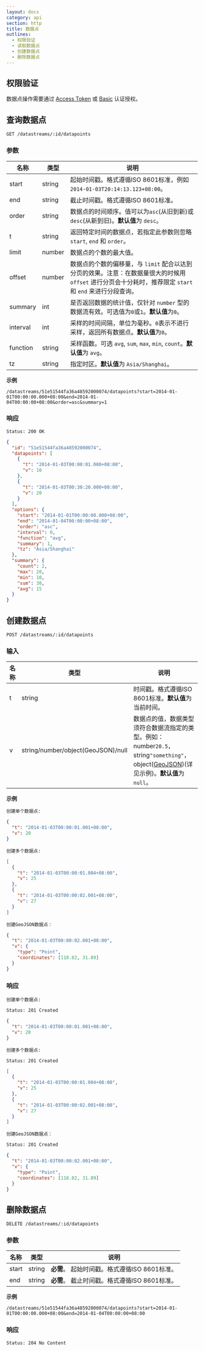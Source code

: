 ```yaml
---
layout: docs
category: api
section: http
title: 数据点
outlines:
  - 权限验证
  - 读取数据点
  - 创建数据点
  - 删除数据点
---
```


## 权限验证

数据点操作需要通过 [Access Token][auth] 或 [Basic][auth] 认证授权。


## 查询数据点

```
GET /datastreams/:id/datapoints
```

### 参数
| 名称        | 类型    | 说明 |
| ---------- | ------ | ------------------------------------------------------ |
| start      | string | 起始时间戳。格式遵循ISO 8601标准，例如`2014-01-03T20:14:13.123+08:00`。 |
| end        | string | 截止时间戳。格式遵循ISO 8601标准。 |
| order      | string | 数据点的时间顺序。值可以为`asc`(从旧到新)或`desc`(从新到旧)。**默认值**为 `desc`。 |
| t          | string | 返回特定时间的数据点，若指定此参数则忽略 `start`, `end` 和 `order`。 |
| limit      | number | 数据点的个数的最大值。 |
| offset     | number | 数据点的个数的偏移量，与 `limit` 配合以达到分页的效果。注意：在数据量很大的时候用 `offset` 进行分页会十分耗时，推荐限定 `start` 和 `end` 来进行分段查询。 |
| summary    | int    | 是否返回数据的统计值，仅针对 `number` 型的数据流有效。可选值为`0`或`1`。**默认值**为`0`。 |
| interval   | int    | 采样的时间间隔，单位为毫秒。`0`表示不进行采样，返回所有数据点。**默认值**为`0`。 |
| function   | string | 采样函数。可选 `avg`, `sum`, `max`, `min`, `count`。**默认值**为 `avg`。 |
| tz         | string | 指定时区。**默认值**为 `Asia/Shanghai`。 |

**示例**

```
/datastreams/51e51544fa36a48592000074/datapoints?start=2014-01-01T00:00:00.000+08:00&end=2014-01-04T00:00:00+08:00&order=asc&summary=1
```

### 响应

```
Status: 200 OK
```

```json
{
  "id": "51e51544fa36a48592000074",
  "datapoints": [
    {
      "t": "2014-01-03T00:00:01.000+08:00",
      "v": 10
    },
    {
      "t": "2014-01-03T00:30:20.000+08:00",
      "v": 20
    }
  ],
  "options": {
    "start": "2014-01-01T00:00:00.000+08:00",
    "end": "2014-01-04T00:00:00+08:00",
    "order": "asc",
    "interval": 0,
    "function": "avg",
    "summary": 1,
    "tz": "Asia/Shanghai"
  },
  "summary": {
    "count": 2,
    "max": 20,
    "min": 10,
    "sum": 30,
    "avg": 15
  }
}
```


## 创建数据点

```
POST /datastreams/:id/datapoints
```

### 输入

| 名称  | 类型    | 说明 |
| ----- | ------ | ------------------------------------------------------ |
| t     | string | 时间戳。格式遵循ISO 8601标准。**默认值**为当前时间。 |
| v     | string/number/object(GeoJSON)/null | 数据点的值，数据类型须符合数据流指定的类型。例如：number`20.5`，string`"something"`，object([GeoJSON][geojson])(详见示例)。**默认值**为`null`。 |


**示例**

`创建单个数据点:`

```json
{
  "t": "2014-01-03T00:00:01.001+08:00",
  "v": 20
}
```

`创建多个数据点:`

```json
[
  {
    "t": "2014-01-03T00:00:01.004+08:00",
    "v": 25
  },
  {
    "t": "2014-01-03T00:00:02.001+08:00",
    "v": 27
  }
]
```

`创建GeoJSON数据点：`

```json
{
  "t": "2014-01-03T00:00:02.001+08:00",
  "v": {
    "type": "Point",
    "coordinates": [118.82, 31.89]
  }
}
```

### 响应

`创建单个数据点:`

```
Status: 201 Created
```

```json
{
  "t": "2014-01-03T00:00:01.001+08:00",
  "v": 20
}
```

`创建多个数据点:`

```
Status: 201 Created
```

```json
[
  {
    "t": "2014-01-03T00:00:01.004+08:00",
    "v": 25
  },
  {
    "t": "2014-01-03T00:00:02.001+08:00",
    "v": 27
  }
]

```

`创建GeoJSON数据点：`

```
Status: 201 Created
```

```json
{
  "t": "2014-01-03T00:00:02.001+08:00",
  "v": {
    "type": "Point",
    "coordinates": [118.82, 31.89]
  }
}
```


## 删除数据点

```
DELETE /datastreams/:id/datapoints
```

### 参数

| 名称  | 类型 | 说明 |
| ----- | ------ | --- |
| start | string | **必需**。 起始时间戳。格式遵循ISO 8601标准。 |
| end   | string | **必需**。 截止时间戳。格式遵循ISO 8601标准。 |

**示例**

```
/datastreams/51e51544fa36a48592000074/datapoints?start=2014-01-01T00:00:00.000+08:00&end=2014-01-04T00:00:00+08:00
```

### 响应

```
Status: 204 No Content
```


[auth]: /docs/v1/basics/auth.html
[geojson]: http://geojson.org/
